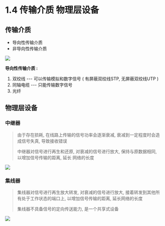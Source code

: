 # 1.4 传输介质 物理层设备 

##  传输介质

*  导向性传输介质
*  非导向性传输介质

![](https://youpai.roccoshi.top/img/20200707220916.png)

 **导向性传输介质 :** 

1.  双绞线  --- 可以传输模拟和数字信号 ( 有屏蔽双绞线STP, 无屏蔽双绞线UTP )
2.  同轴电缆 --- 只能传输数字信号 
3.  光纤

##  物理层设备

### 中继器

> 由于存在损耗, 在线路上传输的信号功率会逐渐衰减, 衰减到一定程度时会造成信号失真, 导致接收错误
>
> 中继器对信号进行再生和还原, 对衰减的信号进行放大, 保持与原数据相同, 以增加信号传输的距离, 延长  网络的长度

![](https://youpai.roccoshi.top/img/20200707092021.png)

###  集线器

> 集线器对信号进行再生放大转发, 对衰减的信号进行放大, 接着转发到其他所有处于工作状态的端口上, 以增加信号传输的距离, 延长网络的长度
>
> 集线器不具备信号的定向传送能力, 是一个共享式设备

![](https://youpai.roccoshi.top/img/20200707092719.png)



